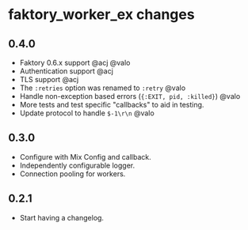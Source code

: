 # faktory_worker_ex changes

0.4.0
-----------
* Faktory 0.6.x support @acj @valo
* Authentication support @acj
* TLS support @acj
* The `:retries` option was renamed to `:retry` @valo
* Handle non-exception based errors (`{:EXIT, pid, :killed}`) @valo
* More tests and test specific "callbacks" to aid in testing.
* Update protocol to handle `$-1\r\n` @valo

0.3.0
-----------
* Configure with Mix Config and callback.
* Independently configurable logger.
* Connection pooling for workers.

0.2.1
-----------
* Start having a changelog.
